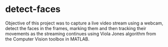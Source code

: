 # detect-faces
Objective of this project was to capture a live video stream using a webcam, detect the faces in
the frames, marking them and then tracking their movements as the streaming continues using
Viola Jones algorithm from the Computer Vision toolbox in MATLAB. 
